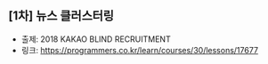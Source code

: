 ## [1차] 뉴스 클러스터링

- 출제: 2018 KAKAO BLIND RECRUITMENT
- 링크: https://programmers.co.kr/learn/courses/30/lessons/17677
